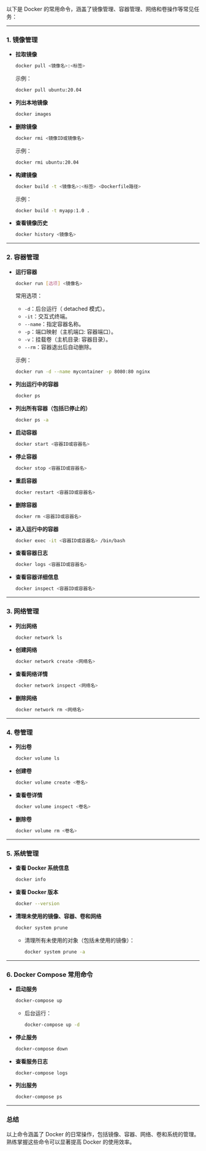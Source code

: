 以下是 Docker 的常用命令，涵盖了镜像管理、容器管理、网络和卷操作等常见任务：

---

### **1. 镜像管理**
- **拉取镜像**  
  ```bash
  docker pull <镜像名>:<标签>
  ```
  示例：  
  ```bash
  docker pull ubuntu:20.04
  ```

- **列出本地镜像**  
  ```bash
  docker images
  ```

- **删除镜像**  
  ```bash
  docker rmi <镜像ID或镜像名>
  ```
  示例：  
  ```bash
  docker rmi ubuntu:20.04
  ```

- **构建镜像**  
  ```bash
  docker build -t <镜像名>:<标签> <Dockerfile路径>
  ```
  示例：  
  ```bash
  docker build -t myapp:1.0 .
  ```

- **查看镜像历史**  
  ```bash
  docker history <镜像名>
  ```

---

### **2. 容器管理**
- **运行容器**  
  ```bash
  docker run [选项] <镜像名>
  ```
  常用选项：  
  - `-d`：后台运行（ detached 模式）。
  - `-it`：交互式终端。
  - `--name`：指定容器名称。
  - `-p`：端口映射（主机端口: 容器端口）。
  - `-v`：挂载卷（主机目录: 容器目录）。
  - `--rm`：容器退出后自动删除。

  示例：  
  ```bash
  docker run -d --name mycontainer -p 8080:80 nginx
  ```

- **列出运行中的容器**  
  ```bash
  docker ps
  ```

- **列出所有容器（包括已停止的）**  
  ```bash
  docker ps -a
  ```

- **启动容器**  
  ```bash
  docker start <容器ID或容器名>
  ```

- **停止容器**  
  ```bash
  docker stop <容器ID或容器名>
  ```

- **重启容器**  
  ```bash
  docker restart <容器ID或容器名>
  ```

- **删除容器**  
  ```bash
  docker rm <容器ID或容器名>
  ```

- **进入运行中的容器**  
  ```bash
  docker exec -it <容器ID或容器名> /bin/bash
  ```

- **查看容器日志**  
  ```bash
  docker logs <容器ID或容器名>
  ```

- **查看容器详细信息**  
  ```bash
  docker inspect <容器ID或容器名>
  ```

---

### **3. 网络管理**
- **列出网络**  
  ```bash
  docker network ls
  ```

- **创建网络**  
  ```bash
  docker network create <网络名>
  ```

- **查看网络详情**  
  ```bash
  docker network inspect <网络名>
  ```

- **删除网络**  
  ```bash
  docker network rm <网络名>
  ```

---

### **4. 卷管理**
- **列出卷**  
  ```bash
  docker volume ls
  ```

- **创建卷**  
  ```bash
  docker volume create <卷名>
  ```

- **查看卷详情**  
  ```bash
  docker volume inspect <卷名>
  ```

- **删除卷**  
  ```bash
  docker volume rm <卷名>
  ```

---

### **5. 系统管理**
- **查看 Docker 系统信息**  
  ```bash
  docker info
  ```

- **查看 Docker 版本**  
  ```bash
  docker --version
  ```

- **清理未使用的镜像、容器、卷和网络**  
  ```bash
  docker system prune
  ```
  - 清理所有未使用的对象（包括未使用的镜像）：  
    ```bash
    docker system prune -a
    ```

---

### **6. Docker Compose 常用命令**
- **启动服务**  
  ```bash
  docker-compose up
  ```
  - 后台运行：  
    ```bash
    docker-compose up -d
    ```

- **停止服务**  
  ```bash
  docker-compose down
  ```

- **查看服务日志**  
  ```bash
  docker-compose logs
  ```

- **列出服务**  
  ```bash
  docker-compose ps
  ```

---

### **总结**
以上命令涵盖了 Docker 的日常操作，包括镜像、容器、网络、卷和系统的管理。熟练掌握这些命令可以显著提高 Docker 的使用效率。